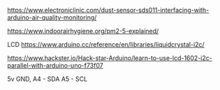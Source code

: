 https://www.electroniclinic.com/dust-sensor-sds011-interfacing-with-arduino-air-quality-monitoring/


https://www.indoorairhygiene.org/pm2-5-explained/


LCD
https://www.arduino.cc/reference/en/libraries/liquidcrystal-i2c/

https://www.hackster.io/Hack-star-Arduino/learn-to-use-lcd-1602-i2c-parallel-with-arduino-uno-f73f07

5v GND, A4 - SDA   A5 - SCL